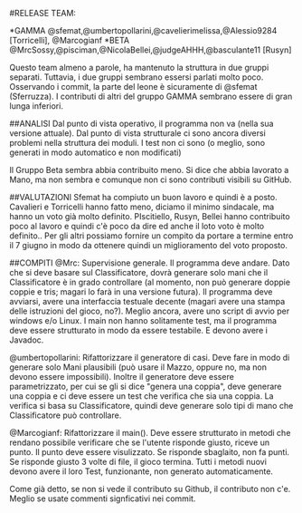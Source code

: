#RELEASE TEAM:

*GAMMA @sfemat,@umbertopollarini,@cavelierimelissa,@Alessio9284 [Torricelli], @Marcogianf
*BETA  @MrcSossy,@pisciman,@NicolaBellei,@judgeAHHH,@basculante11 [Rusyn]

Questo team almeno a parole, ha mantenuto la struttura in due gruppi separati. Tuttavia, i due gruppi sembrano essersi parlati molto poco. Osservando i commit, la parte del leone è sicuramente di @sfemat (Sferruzza). I contributi di altri del gruppo GAMMA sembrano essere di gran lunga inferiori.

##ANALISI
Dal punto di vista operativo, il programma non va (nella sua versione attuale). Dal punto di vista strutturale ci sono ancora diversi problemi nella struttura dei moduli. I test non ci sono (o meglio, sono generati in modo automatico e non modificati)

Il Gruppo Beta sembra abbia contribuito meno. Si dice che abbia lavorato a Mano, ma non sembra e comunque non ci sono contributi visibili su GitHub.  

##VALUTAZIONI
Sfemat ha compiuto un buon lavoro e quindi è a posto. Cavalieri e Torricelli hanno fatto meno, diciamo il minimo sindacale, ma hanno un voto già molto definito. 
PIscitiello, Rusyn, Bellei hanno contribuito poco al lavoro e quindi c'è poco da dire ed anche il loto voto è molto definito.. 
Per gli altri possiamo fornire un compito da portare a termine entro il 7 giugno in modo da ottenere quindi un miglioramento del voto proposto. 

##COMPITI
@Mrc: Supervisione generale. Il programma deve andare. Dato che si deve basare sul Classificatore, dovrà generare solo mani che il Classificatore è in grado controllare (al momento, non può generare doppie coppie e tris; magari lo farà in una versione futura). Il programma deve avviarsi, avere una interfaccia testuale decente (magari avere una stampa delle istruzioni del gioco, no?). Meglio ancora, avere uno script di avvio per windows e/o Linux. I main non hanno solitamente test, ma il programma deve essere strutturato in modo da essere testabile. E devono avere i Javadoc. 

@umbertopollarini: Rifattorizzare il generatore di casi. Deve fare in modo di generare solo Mani plausibili (può usare il Mazzo, oppure no, ma non devono essere impossibili). Inoltre il generatore deve essere parametrizzato, per cui se gli si dice "genera una coppia", deve generare una coppia e ci deve essere un test che verifica che sia una coppia. La verifica si basa su Classificatore, quindi deve generare solo tipi di mano che Classificatore può controllare. 

@Marcogianf: Rifattorizzare il main(). Deve essere strutturato in metodi che rendano possibile verificare che se l'utente risponde giusto, riceve un punto. Il punto deve essere visulizzato. Se risponde sbaglaito, non fa punti. Se risponde giusto 3 volte di file, il gioco termina. Tutti i metodi nuovi devono avere il loro Test, funzionante, non generato automaticamente. 
 
Come già detto, se non si vede il contributo su Github, il contributo non c'e. Meglio se usate commenti signficativi nei commit.




